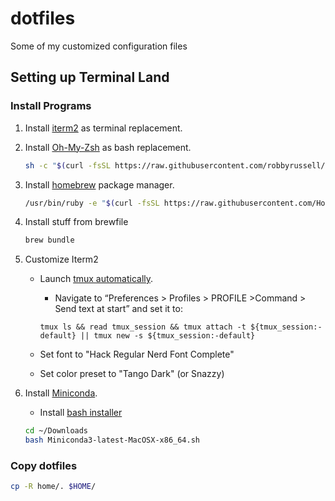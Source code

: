 # dotfiles

Some of my customized configuration files

## Setting up Terminal Land

### Install Programs

1. Install [iterm2](https://www.iterm2.com/) as terminal replacement.

2. Install [Oh-My-Zsh](https://github.com/robbyrussell/oh-my-zsh) as bash replacement.

   ```bash
   sh -c "$(curl -fsSL https://raw.githubusercontent.com/robbyrussell/oh-my-zsh/master/tools/install.sh)"
   ```

3. Install [homebrew](https://brew.sh/) package manager.

   ```bash
   /usr/bin/ruby -e "$(curl -fsSL https://raw.githubusercontent.com/Homebrew/install/master/install)"
   ```

4. Install stuff from brewfile

   ```bash
   brew bundle
   ```

5. Customize Iterm2

   - Launch [tmux automatically](https://medium.com/@sasom/auto-starting-tmux-in-iterm2-4276182d452a).

     - Navigate to “Preferences > Profiles > PROFILE >Command > Send text at start” and set it to:

     ```text
     tmux ls && read tmux_session && tmux attach -t ${tmux_session:-default} || tmux new -s ${tmux_session:-default}
     ```

   - Set font to "Hack Regular Nerd Font Complete"

   - Set color preset to "Tango Dark" (or Snazzy)

6. Install [Miniconda](https://docs.conda.io/en/latest/miniconda.html).

   - Install [bash installer](https://repo.anaconda.com/miniconda/Miniconda3-latest-MacOSX-x86_64.sh)

   ```bash
   cd ~/Downloads
   bash Miniconda3-latest-MacOSX-x86_64.sh
   ```

### Copy dotfiles

```bash
cp -R home/. $HOME/
```
